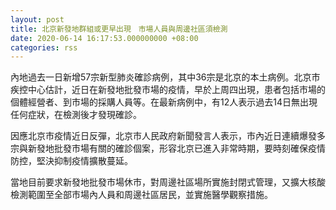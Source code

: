 ```yaml
---
layout: post
title: 北京新發地群組或更早出現　市場人員與周邊社區須檢測
date: 2020-06-14 16:17:53.000000000 +08:00
categories: rss
---
```


內地過去一日新增57宗新型肺炎確診病例，其中36宗是北京的本土病例。北京市疾控中心估計，近日在新發地批發市場的疫情，早於上周四出現，患者包括市場的個體經營者、到市場的採購人員等。在最新病例中，有12人表示過去14日無出現任何症狀，在檢測後才發現確診。

因應北京市疫情近日反彈，北京市人民政府新聞發言人表示，市內近日連續爆發多宗與新發地批發市場有關的確診個案，形容北京已進入非常時期，要時刻確保疫情防控，堅決抑制疫情擴散蔓延。

當地目前要求新發地批發市場休市，對周邊社區場所實施封閉式管理，又擴大核酸檢測範圍至全部市場內人員和周邊社區居民，並實施醫學觀察措施。
